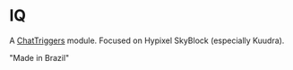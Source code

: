 # IQ
A [ChatTriggers](https://chattriggers.com/) module. Focused on Hypixel SkyBlock (especially Kuudra).

"Made in Brazil"
